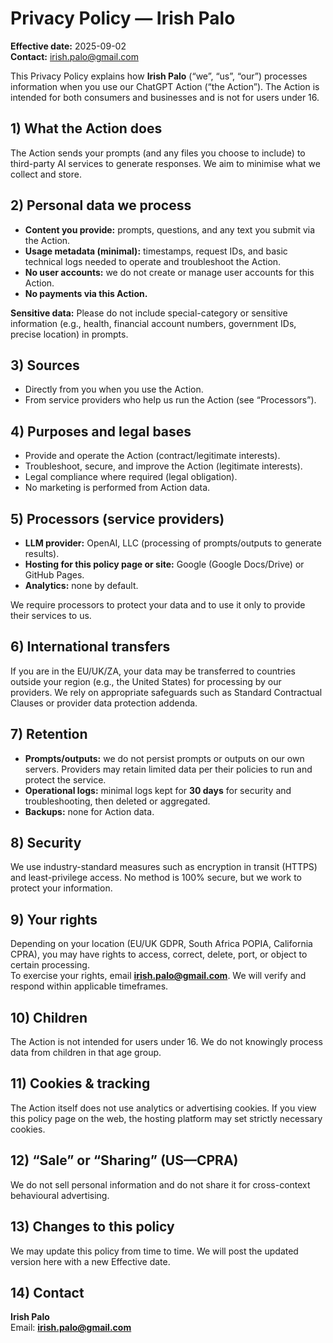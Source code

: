# Privacy Policy — Irish Palo
**Effective date:** 2025-09-02  
**Contact:** irish.palo@gmail.com

This Privacy Policy explains how **Irish Palo** (“we”, “us”, “our”) processes information when you use our ChatGPT Action (“the Action”). The Action is intended for both consumers and businesses and is not for users under 16.

## 1) What the Action does
The Action sends your prompts (and any files you choose to include) to third-party AI services to generate responses. We aim to minimise what we collect and store.

## 2) Personal data we process
- **Content you provide:** prompts, questions, and any text you submit via the Action.  
- **Usage metadata (minimal):** timestamps, request IDs, and basic technical logs needed to operate and troubleshoot the Action.  
- **No user accounts:** we do not create or manage user accounts for this Action.  
- **No payments via this Action.**

**Sensitive data:** Please do not include special-category or sensitive information (e.g., health, financial account numbers, government IDs, precise location) in prompts.

## 3) Sources
- Directly from you when you use the Action.  
- From service providers who help us run the Action (see “Processors”).

## 4) Purposes and legal bases
- Provide and operate the Action (contract/legitimate interests).  
- Troubleshoot, secure, and improve the Action (legitimate interests).  
- Legal compliance where required (legal obligation).  
- No marketing is performed from Action data.

## 5) Processors (service providers)
- **LLM provider:** OpenAI, LLC (processing of prompts/outputs to generate results).  
- **Hosting for this policy page or site:** Google (Google Docs/Drive) or GitHub Pages.  
- **Analytics:** none by default.

We require processors to protect your data and to use it only to provide their services to us.

## 6) International transfers
If you are in the EU/UK/ZA, your data may be transferred to countries outside your region (e.g., the United States) for processing by our providers. We rely on appropriate safeguards such as Standard Contractual Clauses or provider data protection addenda.

## 7) Retention
- **Prompts/outputs:** we do not persist prompts or outputs on our own servers. Providers may retain limited data per their policies to run and protect the service.  
- **Operational logs:** minimal logs kept for **30 days** for security and troubleshooting, then deleted or aggregated.  
- **Backups:** none for Action data.

## 8) Security
We use industry-standard measures such as encryption in transit (HTTPS) and least-privilege access. No method is 100% secure, but we work to protect your information.

## 9) Your rights
Depending on your location (EU/UK GDPR, South Africa POPIA, California CPRA), you may have rights to access, correct, delete, port, or object to certain processing.  
To exercise your rights, email **irish.palo@gmail.com**. We will verify and respond within applicable timeframes.

## 10) Children
The Action is not intended for users under 16. We do not knowingly process data from children in that age group.

## 11) Cookies & tracking
The Action itself does not use analytics or advertising cookies. If you view this policy page on the web, the hosting platform may set strictly necessary cookies.

## 12) “Sale” or “Sharing” (US—CPRA)
We do not sell personal information and do not share it for cross-context behavioural advertising.

## 13) Changes to this policy
We may update this policy from time to time. We will post the updated version here with a new Effective date.

## 14) Contact
**Irish Palo**  
Email: **irish.palo@gmail.com**

